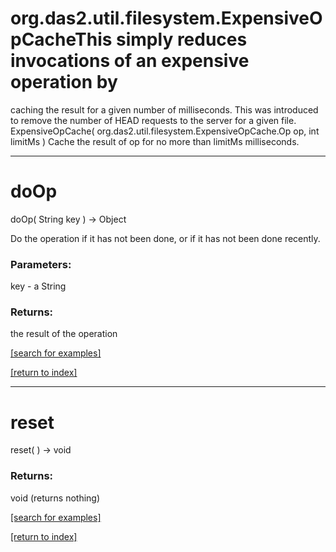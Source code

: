 # org.das2.util.filesystem.ExpensiveOpCacheThis simply reduces invocations of an expensive operation by
 caching the result for a given number of milliseconds.  This was
 introduced to remove the number of HEAD requests to the server for
 a given file.
ExpensiveOpCache( org.das2.util.filesystem.ExpensiveOpCache.Op op, int limitMs )
Cache the result of op for no more than limitMs milliseconds.

***
<a name="doOp"></a>
# doOp
doOp( String key ) &rarr; Object

Do the operation if it has not been done, or if it has not been
 done recently.

### Parameters:
key - a String

### Returns:
the result of the operation

<a href="https://github.com/autoplot/dev/search?q=doOp&unscoped_q=doOp">[search for examples]</a>

<a href="https://github.com/autoplot/documentation/blob/master/javadoc/index-all.md">[return to index]</a>

***
<a name="reset"></a>
# reset
reset(  ) &rarr; void



### Returns:
void (returns nothing)


<a href="https://github.com/autoplot/dev/search?q=reset&unscoped_q=reset">[search for examples]</a>

<a href="https://github.com/autoplot/documentation/blob/master/javadoc/index-all.md">[return to index]</a>

